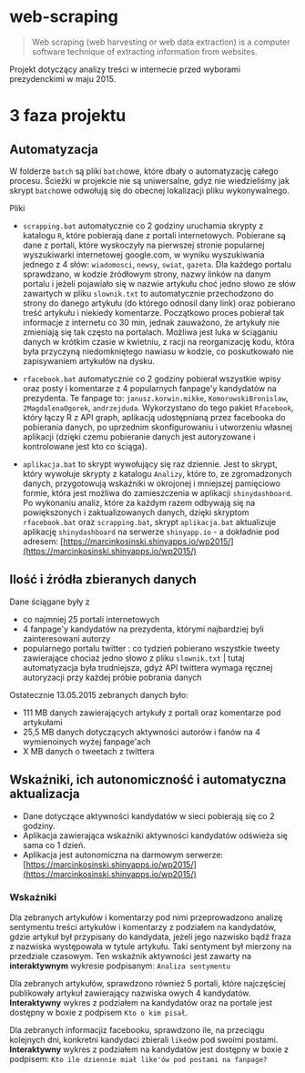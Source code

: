 # web-scraping


> Web scraping (web harvesting or web data extraction) is a computer software technique of extracting information from websites.


Projekt dotyczący analizy treści w internecie przed wyborami prezydenckimi w maju 2015.


# 3 faza projektu

## Automatyzacja

W folderze `batch` są pliki `batch`owe, które dbały o automatyzację całego procesu. Ścieżki w projekcie nie są uniwersalne, gdyż nie wiedzieliśmy jak skrypt `batch`owe odwołują się do obecnej lokalizacji pliku wykonywalnego. 

Pliki 

- `scrapping.bat` automatycznie co 2 godziny uruchamia skrypty z katalogu `R`, które pobierają dane z portali internetowych. Pobierane są dane z portali, które wyskoczyły na pierwszej stronie popularnej wyszukiwarki internetowej google.com, w wyniku wyszukiwania jednego z 4 słów: `wiadomosci`, `newsy`, `swiat`, `gazeta`. Dla każdego portalu sprawdzano, w kodzie źródłowym strony, nazwy linków na danym portalu i jeżeli pojawiało się w nazwie artykułu choć jedno słowo ze słów zawartych w pliku `slownik.txt` to automatycznie przechodzono do strony do danego artykułu (do którego odnosil dany link) oraz pobierano treść artykułu i niekiedy komentarze. Początkowo proces pobierał tak informacje z internetu co 30 min, jednak zauważono, że artykuły nie zmieniają się tak często na portalach. Możliwa jest luka w ściąganiu danych w krótkim czasie w kwietniu, z racji na reorganizację kodu, która była przyczyną niedomkniętego nawiasu w kodzie, co poskutkowało nie zapisywaniem artykułów na dysku.

- `rfacebook.bat` automatycznie co 2 godziny pobierał wszystkie wpisy oraz posty i komentarze z 4 popularnych fanpage'y kandydatów na prezydenta. Te fanpage to: `janusz.korwin.mikke`, `KomorowskiBronislaw`, `2MagdalenaOgorek`, `andrzejduda`. Wykorzystano do tego pakiet `Rfacebook`, który łączy R z API graph, aplikacją udostępnianą przez facebooka do pobierania danych, po uprzednim skonfigurowaniu i utworzeniu własnej aplikacji (dzięki czemu pobieranie danych jest autoryzowane i kontrolowane jest kto co ściąga).

- `aplikacja.bat` to skrypt wywołujący się raz dziennie. Jest to skrypt, który wywołuje skrypty z katalogu `Analizy`, które to, ze zgromadzonych danych, przygotowują wskaźniki w okrojonej i mniejszej pamięciowo formie, która jest możliwa do zamieszczenia w aplikacji `shinydashboard`. Po wykonaniu analiz, które za każdym razem odbywają się na powiększonych i zaktualizowanych danych, dzięki skryptom `rfacebook.bat` oraz `scrapping.bat`, skrypt `aplikacja.bat` aktualizuje aplikację `shinydashboard` na serwerze `shinyapp.io` - a dokładnie pod adresem: [https://marcinkosinski.shinyapps.io/wp2015/](https://marcinkosinski.shinyapps.io/wp2015/)


## Ilość i źródła zbieranych danych

Dane ściągane były z

- co najmniej 25 portali internetowych
- 4 fanpage'y kandydatów na prezydenta, którymi najbardziej byli zainteresowani autorzy
- popularnego portalu twitter : co tydzień pobierano wszystkie tweety zawierające chociaż jedno słowo z pliku `slownik.txt` | tutaj automatyzacja była trudniejsza, gdyż API twittera wymaga ręcznej autoryzacji przy każdej próbie pobrania danych

Ostatecznie 13.05.2015 zebranych danych było:

- 111 MB danych zawierających artykuły z portali oraz komentarze pod artykułami
- 25,5 MB danych dotyczących aktywności autorów i fanów na 4 wymienoinych wyżej fanpage'ach
- X MB danych o tweetach z twittera


## Wskaźniki, ich autonomiczność i automatyczna aktualizacja

- Dane dotyczące aktywności kandydatów w sieci pobierają się co 2 godziny. 
- Aplikacja zawierająca wskaźniki aktywności kandydatów odświeża się sama co 1 dzień. 
- Aplikacja jest autonomiczna na darmowym serwerze: [https://marcinkosinski.shinyapps.io/wp2015/](https://marcinkosinski.shinyapps.io/wp2015/)


### Wskaźniki

Dla zebranych artykułów i komentarzy pod nimi przeprowadzono analizę sentymentu treści artykułów i komentarzy z podziałem na kandydatów, gdzie artykuł był przypisany do kandydata, jeżeli jego nazwisko bądź fraza z nazwiska występowała w tytule artykułu. Taki sentyment był mierzony na przedziale czasowym. Ten wskaźnik aktywności jest zawarty na **interaktywnym** wykresie podpisanym: `Analiza sentymentu`

Dla zebranych artykułów, sprawdzono również 5 portali, które najczęściej publikowały artykuł zawierający nazwiska owych 4 kandydatów. **Interaktywny** wykres z podziałem na kandydatów oraz na portale jest dostępny w boxie z podpisem `Kto o kim pisał`.

Dla zebranych informacjiz facebooku, sprawdzono ile, na przeciągu kolejnych dni, konkretni kandydaci zbierali `like`ów pod swoimi postami. **Interaktywny** wykres z podziałem na kandydatów jest dostępny w boxie z podpisem: `Kto ile dziennie miał like'ów pod postami na fanpage?`